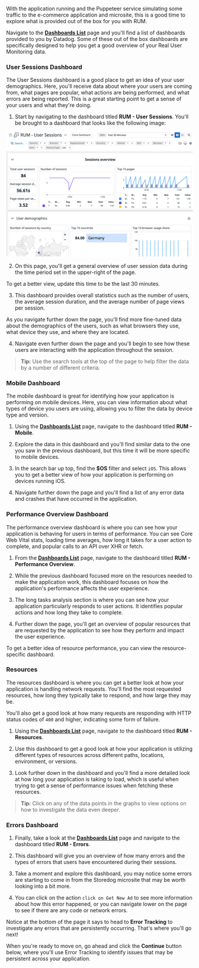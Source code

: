 With the application running and the Puppeteer service simulating some traffic to the e-commerce application and microsite, this is a good time to explore what is provided out of the box for you with RUM.

Navigate to the <a href="https://app.datadoghq.com/dashboard/lists" target="_datadog">**Dashboards List**</a> page and you'll find a list of dashboards provided to you by Datadog. Some of these out of the box dashboards are specifically designed to help you get a good overview of your Real User Monitoring data. 

### User Sessions Dashboard

The User Sessions dashboard is a good place to get an idea of your user demographics. Here, you'll receive data about where your users are coming from, what pages are popular, what actions are being performed, and what errors are being reported. This is a great starting point to get a sense of your users and what they're doing.

1. Start by navigating to the dashboard titled **RUM - User Sessions**. You'll be brought to a dashboard that looks like the following image:

  ![The User Sessions dashboard gives insight and demographics about users that are interacting with an application.](assets/user-session-dashboard.png)

2. On this page, you'll get a general overview of user session data during the time period set in the upper-right of the page. 

  To get a better view, update this time to be the last 30 minutes.

3. This dashboard provides overall statistics such as the number of users, the average session duration, and the average number of page views per session.

  As you navigate further down the page, you'll find more fine-tuned data about the demographics of the users, such as what browsers they use, what device they use, and where they are located.

4. Navigate even further down the page and you'll begin to see how these users are interacting with the application throughout the session.

> **Tip:** Use the search tools at the top of the page to help filter the data by a number of different criteria.

### Mobile Dashboard

The mobile dashboard is great for identifying how your application is performing on mobile devices. Here, you can view information about what types of device you users are using, allowing you to filter the data by device type and version. 

1. Using the <a href="https://app.datadoghq.com/dashboard/lists" target="_datadog">**Dashboards List**</a> page, navigate to the dashboard titled **RUM - Mobile**.

2. Explore the data in this dashboard and you'll find similar data to the one you saw in the previous dashboard, but this time it will be more specific to mobile devices.

3. In the search bar up top, find the **$OS** filter and select `iOS`. This allows you to get a better view of how your application is performing on devices running iOS.

4. Navigate further down the page and you'll find a list of any error data and crashes that have occurred in the application.

### Performance Overview Dashboard

The performance overview dashboard is where you can see how your application is behaving for users in terms of performance. You can see Core Web Vital stats, loading time averages, how long it takes for a user action to complete, and popular calls to an API over XHR or fetch.

1. From the <a href="https://app.datadoghq.com/dashboard/lists" target="_datadog">**Dashboards List**</a> page, navigate to the dashboard titled **RUM - Performance Overview**.

2. While the previous dashboard focused more on the resources needed to make the application work, this dashboard focuses on how the application's performance affects the user experience.

3. The long tasks analysis section is where you can see how your application particularly responds to user actions. It identifies popular actions and how long they take to complete.

4. Further down the page, you'll get an overview of popular resources that are requested by the application to see how they perform and impact the user experience. 

  To get a better idea of resource performance, you can view the resource-specific dashboard.

### Resources

The resources dashboard is where you can get a better look at how your application is handling network requests. You'll find the most requested resources, how long they typically take to respond, and how large they may be. 

You'll also get a good look at how many requests are responding with HTTP status codes of `400` and higher, indicating some form of failure.

1. Using the <a href="https://app.datadoghq.com/dashboard/lists" target="_datadog">**Dashboards List**</a> page, navigate to the dashboard titled **RUM - Resources**.

2. Use this dashboard to get a good look at how your application is utilizing different types of resources across different paths, locations, environment, or versions.

3. Look further down in the dashboard and you'll find a more detailed look at how long your application is taking to load, which is useful when trying to get a sense of performance issues when fetching these resources.

> **Tip:** Click on any of the data points in the graphs to view options on how to investigate the data even deeper.

### Errors Dashboard

1. Finally, take a look at the <a href="https://app.datadoghq.com/dashboard/lists" target="_datadog">**Dashboards List**</a> page and navigate to the dashboard titled **RUM - Errors**.

2. This dashboard will give you an overview of how many errors and the types of errors that users have encountered during their sessions.

3. Take a moment and explore this dashboard, you may notice some errors are starting to come in from the Storedog microsite that may be worth looking into a bit more. 

4. You can click on the action `click on Get New Ad` to see more information about how this error happened, or you can navigate lower on the page to see if there are any code or network errors. 

  Notice at the bottom of the page it says to head to **Error Tracking** to investigate any errors that are persistently occurring. That's where you'll go next!

When you're ready to move on, go ahead and click the **Continue** button below, where you'll use Error Tracking to identify issues that may be persistent across your application.
